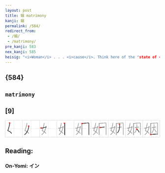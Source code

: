 ```yaml
---
layout: post
title: 姻 matrimony
kanji: 姻
permalink: /584/
redirect_from:
 - /姻/
 - /matrimony/
pre_kanji: 583
nex_kanji: 585
heisig: "<i>Woman</i> . . . <i>cause</i>. Think here of the "state of <b>matrimony</b>" and you will not confuse it with other characters involving marriage, one of which we have already met (Frame 581)."
---
```


## {584}

## `matrimony`

## [9]

<div class="stroke"><img src="../images/E5A7BB.png" /></div>

## Reading:

### On-Yomi: イン
